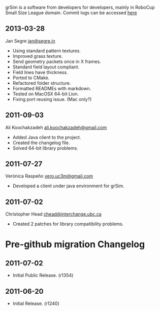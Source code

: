 grSim is a software from developers for developers, mainly
in RoboCup Small Size League domain. Commit logs can be
accessed [here](https://github.com/mani-monaj/grSim/commits/master)

2013-03-28
----------

Jan Segre <jan@segre.in>

- Using standard pattern textures.
- Improved grass texture.
- Send geometry packets once in X frames.
- Standard field layout compliant.
- Field lines have thickness.
- Ported to CMake.
- Refactored folder structure.
- Formatted READMEs with markdown.
- Tested on MacOSX 64-bit Lion.
- Fixing port reusing issue. (Mac only?)


2011-09-03
----------

Ali Koochakzadeh <ali.koochakzadeh@gmail.com>

- Added Java client to the project.
- Created the changelog file.
- Solved 64-bit library problems.


2011-07-27
----------

Verónica Raspeño <vero.uc3m@gmail.com>

- Developed a client under java environment for grSim.


2011-07-02
----------

Christopher Head <chead@interchange.ubc.ca>

- Created 2 patches for library compatibility problems.


Pre-github migration Changelog
==============================


2011-07-02
----------

- Initial Public Release. (r1354)


2011-06-20
----------

- Initial Release. (r1240)

